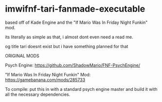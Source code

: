 # imwifnf-tari-fanmade-executable
based off of Kade Engine and the "If Mario Was In Friday Night Funkin" mod.

its literally as simple as that, i almost dont even need a read me.


og title tari doesnt exist but i have something planned for that



ORIGINAL MODS

Psych Engine: https://github.com/ShadowMario/FNF-PsychEngine/

"If Mario Was In Friday Night Funkin" Mod: https://gamebanana.com/mods/285733



To compile: put this in with a standard psych engine master and build it with all the necessary dependencies.
